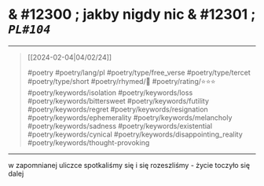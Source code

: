 # & #12300 ; jakby nigdy nic & #12301 ; *`PL#104`*

---

> [[2024-02-04|04/02/24]]
> 
> #poetry 
> #poetry/lang/pl
> #poetry/type/free_verse #poetry/type/tercet #poetry/type/short 
> #poetry/rhymed/🔴 
> #poetry/rating/⭐⭐⭐ 
> #poetry/keywords/isolation #poetry/keywords/loss #poetry/keywords/bittersweet #poetry/keywords/futility #poetry/keywords/regret #poetry/keywords/resignation #poetry/keywords/ephemerality #poetry/keywords/melancholy #poetry/keywords/sadness #poetry/keywords/existential #poetry/keywords/cynical #poetry/keywords/disappointing_reality #poetry/keywords/thought-provoking 

---

w zapomnianej uliczce spotkaliśmy się
i się rozeszliśmy -
życie toczyło się dalej